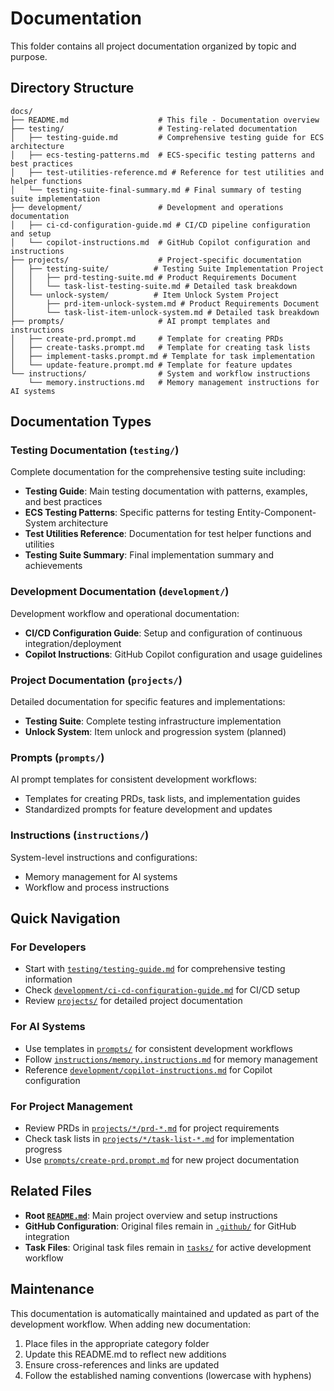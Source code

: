 # Documentation

This folder contains all project documentation organized by topic and purpose.

## Directory Structure

```
docs/
├── README.md                    # This file - Documentation overview
├── testing/                     # Testing-related documentation
│   ├── testing-guide.md         # Comprehensive testing guide for ECS architecture
│   ├── ecs-testing-patterns.md  # ECS-specific testing patterns and best practices
│   ├── test-utilities-reference.md # Reference for test utilities and helper functions
│   └── testing-suite-final-summary.md # Final summary of testing suite implementation
├── development/                 # Development and operations documentation
│   ├── ci-cd-configuration-guide.md # CI/CD pipeline configuration and setup
│   └── copilot-instructions.md  # GitHub Copilot configuration and instructions
├── projects/                    # Project-specific documentation
│   ├── testing-suite/          # Testing Suite Implementation Project
│   │   ├── prd-testing-suite.md # Product Requirements Document
│   │   └── task-list-testing-suite.md # Detailed task breakdown
│   └── unlock-system/          # Item Unlock System Project
│       ├── prd-item-unlock-system.md # Product Requirements Document
│       └── task-list-item-unlock-system.md # Detailed task breakdown
├── prompts/                     # AI prompt templates and instructions
│   ├── create-prd.prompt.md     # Template for creating PRDs
│   ├── create-tasks.prompt.md   # Template for creating task lists
│   ├── implement-tasks.prompt.md # Template for task implementation
│   └── update-feature.prompt.md # Template for feature updates
└── instructions/                # System and workflow instructions
    └── memory.instructions.md   # Memory management instructions for AI systems
```

## Documentation Types

### Testing Documentation (`testing/`)
Complete documentation for the comprehensive testing suite including:
- **Testing Guide**: Main testing documentation with patterns, examples, and best practices
- **ECS Testing Patterns**: Specific patterns for testing Entity-Component-System architecture
- **Test Utilities Reference**: Documentation for test helper functions and utilities
- **Testing Suite Summary**: Final implementation summary and achievements

### Development Documentation (`development/`)
Development workflow and operational documentation:
- **CI/CD Configuration Guide**: Setup and configuration of continuous integration/deployment
- **Copilot Instructions**: GitHub Copilot configuration and usage guidelines

### Project Documentation (`projects/`)
Detailed documentation for specific features and implementations:
- **Testing Suite**: Complete testing infrastructure implementation
- **Unlock System**: Item unlock and progression system (planned)

### Prompts (`prompts/`)
AI prompt templates for consistent development workflows:
- Templates for creating PRDs, task lists, and implementation guides
- Standardized prompts for feature development and updates

### Instructions (`instructions/`)
System-level instructions and configurations:
- Memory management for AI systems
- Workflow and process instructions

## Quick Navigation

### For Developers
- Start with [`testing/testing-guide.md`](testing/testing-guide.md) for comprehensive testing information
- Check [`development/ci-cd-configuration-guide.md`](development/ci-cd-configuration-guide.md) for CI/CD setup
- Review [`projects/`](projects/) for detailed project documentation

### For AI Systems
- Use templates in [`prompts/`](prompts/) for consistent development workflows
- Follow [`instructions/memory.instructions.md`](instructions/memory.instructions.md) for memory management
- Reference [`development/copilot-instructions.md`](development/copilot-instructions.md) for Copilot configuration

### For Project Management
- Review PRDs in [`projects/*/prd-*.md`](projects/) for project requirements
- Check task lists in [`projects/*/task-list-*.md`](projects/) for implementation progress
- Use [`prompts/create-prd.prompt.md`](prompts/create-prd.prompt.md) for new project documentation

## Related Files

- **Root [`README.md`](../README.md)**: Main project overview and setup instructions
- **GitHub Configuration**: Original files remain in [`.github/`](../.github/) for GitHub integration
- **Task Files**: Original task files remain in [`tasks/`](../tasks/) for active development workflow

## Maintenance

This documentation is automatically maintained and updated as part of the development workflow. When adding new documentation:

1. Place files in the appropriate category folder
2. Update this README.md to reflect new additions
3. Ensure cross-references and links are updated
4. Follow the established naming conventions (lowercase with hyphens)
